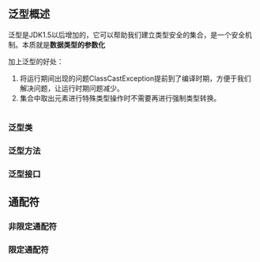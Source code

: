 ## 泛型概述
泛型是JDK1.5以后增加的，它可以帮助我们建立类型安全的集合，是一个安全机制。本质就是**数据类型的参数化**

加上泛型的好处：
1. 将运行期间出现的问题ClassCastException提前到了编译时期，方便于我们解决问题，让运行时期问题减少。
2. 集合中取出元素进行特殊类型操作时不需要再进行强制类型转换。

```java

```

### 泛型类

### 泛型方法

### 泛型接口

## 通配符
### 非限定通配符

### 限定通配符